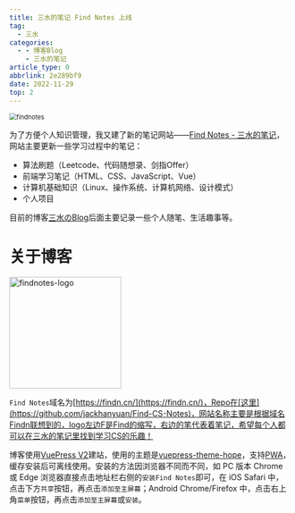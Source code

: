 ```yaml
---
title: 三水的笔记 Find Notes 上线
tag:
  - 三水
categories:
  - - 博客Blog
    - 三水的笔记
article_type: 0
abbrlink: 2e289bf9
date: 2022-11-29
top: 2
---
```


<img src="https://qiniu.findn.cn//blog/photos/article/findnotes.png" alt="findnotes" style="zoom:80%;" />

为了方便个人知识管理，我又建了新的笔记网站——[Find Notes - 三水的笔记](https://findn.cn/)，网站主要更新一些学习过程中的笔记：

- 算法刷题（Leetcode、代码随想录、剑指Offer）
- 前端学习笔记（HTML、CSS、JavaScript、Vue）
- 计算机基础知识（Linux、操作系统、计算机网络、设计模式）
- 个人项目

目前的博客[三水のBlog](https://sanshui.findn.cn/)后面主要记录一些个人随笔、生活趣事等。

<!-- more -->

# 关于博客

<img src="https://qiniu.findn.cn//blog/photos/article/findnotes-min.svg" alt="findnotes-logo" style="width: 200px;" />

`Find Notes`域名为[https://findn.cn/](https://findn.cn/)，Repo在[这里](https://github.com/jackhanyuan/Find-CS-Notes)，网站名称主要是根据域名Findn联想到的，logo左边F是Find的缩写，右边的笔代表着笔记，希望每个人都可以在三水的笔记里找到学习CS的乐趣！

博客使用[VuePress V2](https://github.com/vuepress/vuepress-next)建站，使用的主题是[vuepress-theme-hope](https://github.com/vuepress-theme-hope/vuepress-theme-hope)，支持[PWA](https://developer.mozilla.org/zh-CN/docs/Web/Progressive_web_apps)，缓存安装后可离线使用。安装的方法因浏览器不同而不同，如 PC 版本 Chrome 或 Edge 浏览器直接点击地址栏右侧的`安装Find Notes`即可，在 iOS Safari 中，点击下方`共享`按钮，再点击`添加至主屏幕`；Android Chrome/Firefox 中，点击右上角`菜单`按钮，再点击`添加至主屏幕`或`安装`。